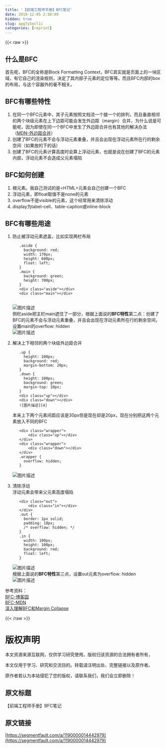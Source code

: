 ```yaml
---
title: '【前端工程师手册】BFC笔记' 
date: 2018-12-05 2:30:09
hidden: true
slug: apg7y5ocl1i
categories: [reprint]
---
```


{{< raw >}}

                    
<h2>什么是BFC</h2>
<p>首先呢，BFC的全称是Block Formatting Context，BFC其实就是页面上的一块区域，有它自己的渲染规则，决定了其内部子元素的定位等等。而且BFC内部的box的布局，与这个容器外的毫不相关。</p>
<h2>BFC有哪些特性</h2>
<ol>
<li>在同一个BFC元素中，其子元素按照文档流一个接一个的排列，而且垂直相邻的两个块级元素在上下边距可能会发生外边距（margin）合并，为什么说是可能呢，因为即使在同一个BFC中发生了外边距合并也有其他的解决办法（<a href="https://developer.mozilla.org/zh-CN/docs/Web/CSS/CSS_Box_Model/Mastering_margin_collapsing" rel="nofollow noreferrer">MDN-外边距合并</a>）</li>
<li>创建了BFC的元素不会与浮动元素重叠，并且会出现在浮动元素所在行的剩余空间（如果放的下的话）</li>
<li>创建了BFC的元素计算高度时会算上浮动元素，也就是说在创建了BFC的元素内部，浮动元素不会造成父元素塌陷</li>
</ol>
<h2>BFC如何创建</h2>
<ol>
<li>根元素。我自己测试的是&lt;HTML&gt;元素会自己创建一个BFC</li>
<li>浮动元素，即float取值不是none的元素</li>
<li>overflow不是visible的元素，这个经常用来清除浮动</li>
<li>display为tabel-cell、table-caption或inline-block</li>
</ol>
<h2>BFC有哪些用途</h2>
<ol>
<li>
<p>防止被浮动元素遮盖，比如实现两栏布局</p>
<pre><code>   .aside {
     background: red;
     width: 170px;
     height: 600px;
     float: left;
   }
   .main {
     background: green;
     height: 700px;
   }
   &lt;div class="aside"&gt;&lt;/div&gt;
   &lt;div class="main"&gt;&lt;/div&gt;
   </code></pre>
<p><span class="img-wrap"><img data-src="/img/bV8Lhn?w=2080&amp;h=1404" src="https://static.alili.tech/img/bV8Lhn?w=2080&amp;h=1404" alt="图片描述" title="图片描述"></span><br>   侧栏aside把主栏main遮住了一部分，根据上面说的<strong>BFC特性</strong>第二点：创建了BFC的元素不会与浮动元素重叠，并且会出现在浮动元素所在行的剩余空间，设置main的overflow: hidden<br><span class="img-wrap"><img data-src="/img/bV8LjC?w=2086&amp;h=1404" src="https://static.alili.tech/img/bV8LjC?w=2086&amp;h=1404" alt="图片描述" title="图片描述"></span></p>
</li>
<li>
<p>解决上下相邻的两个块级外边距合并</p>
<pre><code>   .up {
     height: 100px;
     background: red;
     margin-bottom: 20px;
   }
   .down {
     height: 100px;
     background: green;
     margin-top: 10px;
   }
   &lt;div class="up"&gt;&lt;/div&gt;
   &lt;div class="down"&gt;&lt;/div&gt;
   ![图片描述][4]</code></pre>
<p>本来上下两个元素间距应该是30px但是现在却是20px，现在分别把这两个元素放入不同的BFC</p>
<pre><code>   &lt;div class="wrapper"&gt;
       &lt;div class="up"&gt;&lt;/div&gt;
   &lt;/div&gt;
   &lt;div class="wrapper"&gt;
       &lt;div class="down"&gt;&lt;/div&gt;
   &lt;/div&gt;
   .wrapper {
     overflow: hidden;
   }</code></pre>
<p><span class="img-wrap"><img data-src="/img/bV8Lp1?w=2082&amp;h=466" src="https://static.alili.tech/img/bV8Lp1?w=2082&amp;h=466" alt="图片描述" title="图片描述"></span></p>
</li>
<li>
<p>清除浮动<br>   浮动元素会带来父元素高度塌陷</p>
<pre><code>   &lt;div class="out"&gt;
       &lt;div class="in"&gt;&lt;/div&gt;
   &lt;/div&gt;
   .out {
     border: 1px solid;
     padding: 10px;
     /* overflow: hidden; */
   }
   .in {
     width: 100px;
     height: 100px;
     background: red;
     float: left;
   }</code></pre>
<p><span class="img-wrap"><img data-src="/img/bV8Lqr?w=2084&amp;h=276" src="https://static.alili.tech/img/bV8Lqr?w=2084&amp;h=276" alt="图片描述" title="图片描述"></span><br>   根据上面说的<strong>BFC特性</strong>第三点，设置out元素为overflow: hidden<br><span class="img-wrap"><img data-src="/img/bV8LqK?w=2082&amp;h=262" src="https://static.alili.tech/img/bV8LqK?w=2082&amp;h=262" alt="图片描述" title="图片描述"></span></p>
</li>
</ol>
<p>参考资料：<br><a href="http://www.cnblogs.com/pigtail/archive/2013/01/23/2871627.html" rel="nofollow noreferrer">BFC-博客园</a><br><a href="https://developer.mozilla.org/zh-CN/docs/Web/Guide/CSS/Block_formatting_context" rel="nofollow noreferrer">BFC-MDN</a><br><a href="https://www.w3cplus.com/css/understanding-bfc-and-margin-collapse.html" rel="nofollow noreferrer">深入理解BFC和Margin Collapse</a></p>

                
{{< /raw >}}

# 版权声明
本文资源来源互联网，仅供学习研究使用，版权归该资源的合法拥有者所有，

本文仅用于学习、研究和交流目的。转载请注明出处、完整链接以及原作者。

原作者若认为本站侵犯了您的版权，请联系我们，我们会立即删除！

## 原文标题
【前端工程师手册】BFC笔记

## 原文链接
[https://segmentfault.com/a/1190000014442979](https://segmentfault.com/a/1190000014442979)

